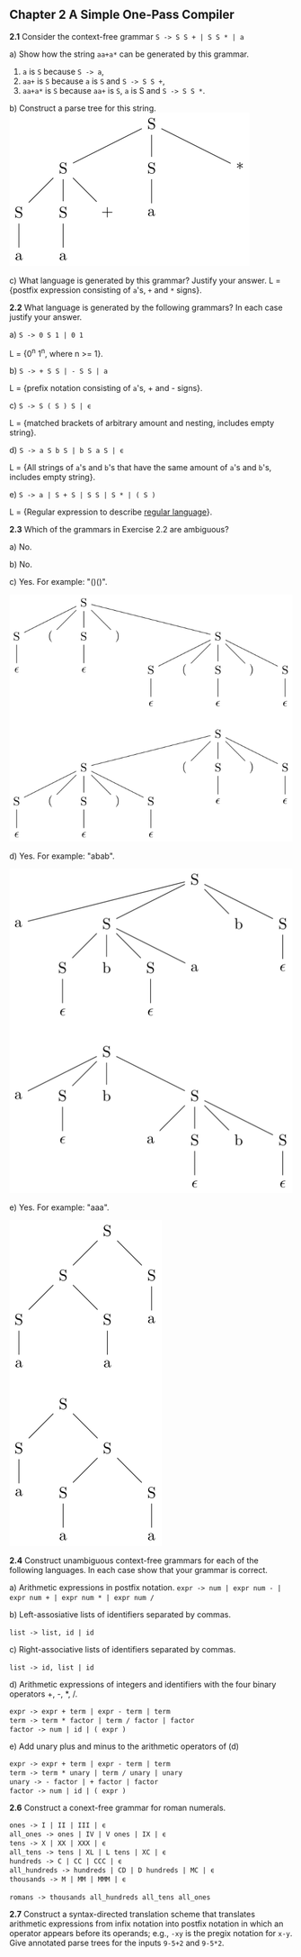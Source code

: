 ## Chapter 2 A Simple One-Pass Compiler

**2.1** Consider the context-free grammar `S -> S S + | S S * | a`

a) Show how the string `aa+a*` can be generated by this grammar.
1. `a` is `S` because `S -> a`,
2. `aa+` is `S` because `a` is `S` and `S -> S S +`,
3. `aa+a*` is `S` because `aa+` is `S`, `a` is S and `S -> S S *`.

b) Construct a parse tree for this string.
![2.1.b](./img/2.1.b.png)

c) What language is generated by this grammar? Justify your answer.
L = {postfix expression consisting of `a`'s, `+` and `*` signs}.

**2.2** What language is generated by the following grammars?
In each case justify your answer.

a) `S -> 0 S 1 | 0 1`

L = {0<sup>n</sup> 1<sup>n</sup>, where n >= 1}.

b) `S -> + S S | - S S | a`

L = {prefix notation consisting of `a`'s, + and - signs}.

c) `S -> S ( S ) S | ϵ`

L = {matched brackets of arbitrary amount and nesting, includes empty string}.

d) `S -> a S b S | b S a S | ϵ`

L = {All strings of `a`'s and `b`'s that have the same amount of `a`'s and
     `b`'s, includes empty string}.

e) `S -> a | S + S | S S | S * | ( S )`

L = {Regular expression to describe
     [regular language](https://en.wikipedia.org/wiki/Regular_language)}.

**2.3** Which of the grammars in Exercise 2.2 are ambiguous?

a) No.

b) No.

c) Yes. For example: "()()".

![2.3.c](./img/2.3.c.png)

d) Yes. For example: "abab".

![2.3.d](./img/2.3.d.png)

e) Yes. For example: "aaa".

![2.3.e](./img/2.3.e.png)

**2.4** Construct unambiguous context-free grammars for each of the following
languages. In each case show that your grammar is correct.

a) Arithmetic expressions in postfix notation.
`expr -> num | expr num - | expr num + | expr num * | expr num /`

b) Left-assosiative lists of identifiers separated by commas.

`list -> list, id | id`

c) Right-associative lists of identifiers separated by commas.

`list -> id, list | id`

d) Arithmetic expressions of integers and identifiers with the four binary
operators +, -, *, /.

```
expr -> expr + term | expr - term | term
term -> term * factor | term / factor | factor
factor -> num | id | ( expr )
```

e) Add unary plus and minus to the arithmetic operators of (d)

```
expr -> expr + term | expr - term | term
term -> term * unary | term / unary | unary
unary -> - factor | + factor | factor
factor -> num | id | ( expr )
```

**2.6** Construct a conext-free grammar for roman numerals.

```
ones -> I | II | III | ϵ
all_ones -> ones | IV | V ones | IX | ϵ
tens -> X | XX | XXX | ϵ
all_tens -> tens | XL | L tens | XC | ϵ
hundreds -> C | CC | CCC | ϵ
all_hundreds -> hundreds | CD | D hundreds | MC | ϵ
thousands -> M | MM | MMM | ϵ

romans -> thousands all_hundreds all_tens all_ones
```

**2.7** Construct a syntax-directed translation scheme that translates
arithmetic expressions from infix notation into postfix notation in which an
operator appears before its operands; e.g., `-xy` is the pregix notation for
`x-y`. Give annotated parse trees for the inputs `9-5+2` and `9-5*2`.